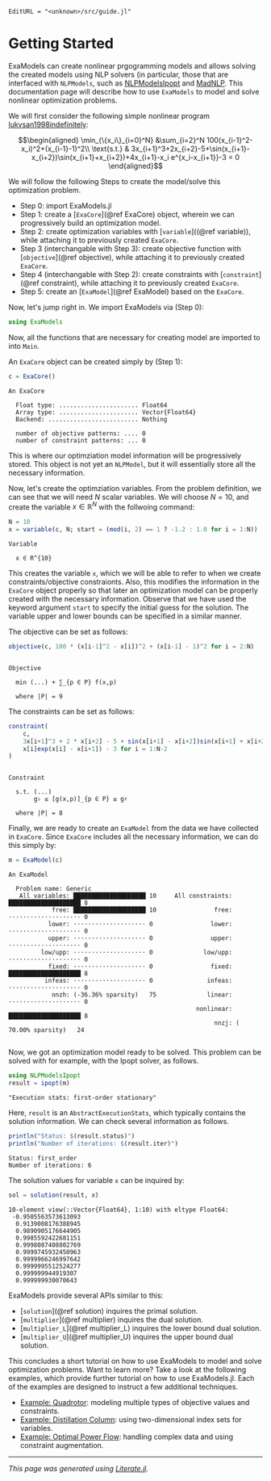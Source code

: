 ```@meta
EditURL = "<unknown>/src/guide.jl"
```

# Getting Started
ExaModels can create nonlinear prgogramming models and allows solving the created models using NLP solvers (in particular, those that are interfaced with `NLPModels`, such as [NLPModelsIpopt](https://github.com/JuliaSmoothOptimizers/NLPModelsIpopt.jl) and [MadNLP](https://github.com/MadNLP/MadNLP.jl). This documentation page will describe how to use `ExaModels` to model and solve nonlinear optimization problems.

We will first consider the following simple nonlinear program [lukvsan1998indefinitely](@cite):
```math
\begin{aligned}
\min_{\{x_i\}_{i=0}^N} &\sum_{i=2}^N  100(x_{i-1}^2-x_i)^2+(x_{i-1}-1)^2\\
\text{s.t.} &  3x_{i+1}^3+2x_{i+2}-5+\sin(x_{i+1}-x_{i+2})\sin(x_{i+1}+x_{i+2})+4x_{i+1}-x_i e^{x_i-x_{i+1}}-3 = 0
\end{aligned}
```
We will follow the following Steps to create the model/solve this optimization problem.
- Step 0: import ExaModels.jl
- Step 1: create a [`ExaCore`](@ref ExaCore) object, wherein we can progressively build an optimization model.
- Step 2: create optimization variables with [`variable`]((@ref variable)), while attaching it to previously created `ExaCore`.
- Step 3 (interchangable with Step 3): create objective function with [`objective`](@ref objective), while attaching it to previously created `ExaCore`.
- Step 4 (interchangable with Step 2): create constraints with [`constraint`](@ref constraint), while attaching it to previously created `ExaCore`.
- Step 5: create an [`ExaModel`](@ref ExaModel) based on the `ExaCore`.

Now, let's jump right in. We import ExaModels via (Step 0):

````julia
using ExaModels
````

Now, all the functions that are necessary for creating model are imported to into `Main`.

An `ExaCore` object can be created simply by (Step 1):

````julia
c = ExaCore()
````

````
An ExaCore

  Float type: ...................... Float64
  Array type: ...................... Vector{Float64}
  Backend: ......................... Nothing

  number of objective patterns: .... 0
  number of constraint patterns: ... 0

````

This is where our optimziation model information will be progressively stored. This object is not yet an `NLPModel`, but it will essentially store all the necessary information.

Now, let's create the optimziation variables. From the problem definition, we can see that we will need $N$ scalar variables. We will choose $N=10$, and create the variable $x\in\mathbb{R}^{N}$ with the follwoing command:

````julia
N = 10
x = variable(c, N; start = (mod(i, 2) == 1 ? -1.2 : 1.0 for i = 1:N))
````

````
Variable

  x ∈ R^{10}

````

This creates the variable `x`, which we will be able to refer to when we create constraints/objective constraionts. Also, this modifies the information in the `ExaCore` object properly so that later an optimization model can be properly created with the necessary information. Observe that we have used the keyword argument `start` to specify the initial guess for the solution. The variable upper and lower bounds can be specified in a similar manner.

The objective can be set as follows:

````julia
objective(c, 100 * (x[i-1]^2 - x[i])^2 + (x[i-1] - 1)^2 for i = 2:N)
````

````

Objective

  min (...) + ∑_{p ∈ P} f(x,p)

  where |P| = 9

````

The constraints can be set as follows:

````julia
constraint(
    c,
    3x[i+1]^3 + 2 * x[i+2] - 5 + sin(x[i+1] - x[i+2])sin(x[i+1] + x[i+2]) + 4x[i+1] -
    x[i]exp(x[i] - x[i+1]) - 3 for i = 1:N-2
)
````

````

Constraint

  s.t. (...)
       g♭ ≤ [g(x,p)]_{p ∈ P} ≤ g♯

  where |P| = 8

````

Finally, we are ready to create an `ExaModel` from the data we have collected in `ExaCore`. Since `ExaCore` includes all the necessary information, we can do this simply by:

````julia
m = ExaModel(c)
````

````
An ExaModel

  Problem name: Generic
   All variables: ████████████████████ 10     All constraints: ████████████████████ 8     
            free: ████████████████████ 10                free: ⋅⋅⋅⋅⋅⋅⋅⋅⋅⋅⋅⋅⋅⋅⋅⋅⋅⋅⋅⋅ 0     
           lower: ⋅⋅⋅⋅⋅⋅⋅⋅⋅⋅⋅⋅⋅⋅⋅⋅⋅⋅⋅⋅ 0                lower: ⋅⋅⋅⋅⋅⋅⋅⋅⋅⋅⋅⋅⋅⋅⋅⋅⋅⋅⋅⋅ 0     
           upper: ⋅⋅⋅⋅⋅⋅⋅⋅⋅⋅⋅⋅⋅⋅⋅⋅⋅⋅⋅⋅ 0                upper: ⋅⋅⋅⋅⋅⋅⋅⋅⋅⋅⋅⋅⋅⋅⋅⋅⋅⋅⋅⋅ 0     
         low/upp: ⋅⋅⋅⋅⋅⋅⋅⋅⋅⋅⋅⋅⋅⋅⋅⋅⋅⋅⋅⋅ 0              low/upp: ⋅⋅⋅⋅⋅⋅⋅⋅⋅⋅⋅⋅⋅⋅⋅⋅⋅⋅⋅⋅ 0     
           fixed: ⋅⋅⋅⋅⋅⋅⋅⋅⋅⋅⋅⋅⋅⋅⋅⋅⋅⋅⋅⋅ 0                fixed: ████████████████████ 8     
          infeas: ⋅⋅⋅⋅⋅⋅⋅⋅⋅⋅⋅⋅⋅⋅⋅⋅⋅⋅⋅⋅ 0               infeas: ⋅⋅⋅⋅⋅⋅⋅⋅⋅⋅⋅⋅⋅⋅⋅⋅⋅⋅⋅⋅ 0     
            nnzh: (-36.36% sparsity)   75              linear: ⋅⋅⋅⋅⋅⋅⋅⋅⋅⋅⋅⋅⋅⋅⋅⋅⋅⋅⋅⋅ 0     
                                                    nonlinear: ████████████████████ 8     
                                                         nnzj: ( 70.00% sparsity)   24    


````

Now, we got an optimization model ready to be solved. This problem can be solved with for example, with the Ipopt solver, as follows.

````julia
using NLPModelsIpopt
result = ipopt(m)
````

````
"Execution stats: first-order stationary"
````

Here, `result` is an `AbstractExecutionStats`, which typically contains the solution information. We can check several information as follows.

````julia
println("Status: $(result.status)")
println("Number of iterations: $(result.iter)")
````

````
Status: first_order
Number of iterations: 6

````

The solution values for variable `x` can be inquired by:

````julia
sol = solution(result, x)
````

````
10-element view(::Vector{Float64}, 1:10) with eltype Float64:
 -0.9505563573613093
  0.9139008176388945
  0.9890905176644905
  0.9985592422681151
  0.9998087408802769
  0.9999745932450963
  0.9999966246997642
  0.9999995512524277
  0.999999944919307
  0.999999930070643
````

ExaModels provide several APIs similar to this:
- [`solution`](@ref solution) inquires the primal solution.
- [`multiplier`](@ref multiplier) inquires the dual solution.
- [`multiplier_L`](@ref multiplier_L) inquires the lower bound dual solution.
- [`multiplier_U`](@ref multiplier_U) inquires the upper bound dual solution.

This concludes a short tutorial on how to use ExaModels to model and solve optimization problems. Want to learn more? Take a look at the following examples, which provide further tutorial on how to use ExaModels.jl. Each of the examples are designed to instruct a few additional techniques.
- [Example: Quadrotor](): modeling multiple types of objective values and constraints.
- [Example: Distillation Column](): using two-dimensional index sets for variables.
- [Example: Optimal Power Flow](): handling complex data and using constraint augmentation.

---

*This page was generated using [Literate.jl](https://github.com/fredrikekre/Literate.jl).*

